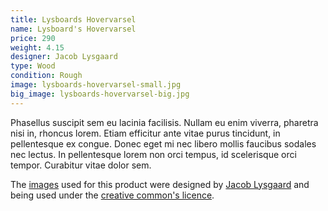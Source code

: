 ```yaml
---
title: Lysboards Hovervarsel
name: Lysboard's Hovervarsel
price: 290
weight: 4.15
designer: Jacob Lysgaard
type: Wood
condition: Rough
image: lysboards-hovervarsel-small.jpg
big_image: lysboards-hovervarsel-big.jpg
---
```


Phasellus suscipit sem eu lacinia facilisis. Nullam eu enim viverra, pharetra nisi in, rhoncus lorem. Etiam efficitur ante vitae purus tincidunt, in pellentesque ex congue. Donec eget mi nec libero mollis faucibus sodales nec lectus. In pellentesque lorem non orci tempus, id scelerisque orci tempor. Curabitur vitae dolor sem.

The [images][flickr] used for this product were designed by [Jacob Lysgaard][designer] and being used under the [creative common's licence][licence].

[flickr]: http://www.flickr.com/photos/50290212@N05/15868669428
[designer]: http://nabovarsel.info
[licence]: http://creativecommons.org/licenses/by/2.0